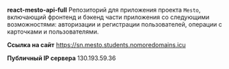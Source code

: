 **react-mesto-api-full**
Репозиторий для приложения проекта `Mesto`, включающий фронтенд и бэкенд части приложения со следующими возможностями: авторизации и регистрации пользователей, операции с карточками и пользователями.
  
**Ссылка на сайт**
https://sn.mesto.students.nomoredomains.icu

**Публичный IP сервера**
130.193.59.36

